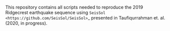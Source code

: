 This repository contains all scripts needed to reproduce the 2019 Ridgecrest earthquake sequence using 
`SeisSol <https://github.com/SeisSol/SeisSol>`_ presented in Taufiqurrahman et. al. (2020, in progress).
